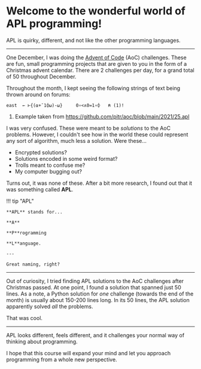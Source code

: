 # Welcome to the wonderful world of APL programming!

APL is quirky, different, and not like the other programming languages.

---

One December, I was doing the [Advent of Code](https://adventofcode.com/) (AoC) challenges.
These are fun, small programming projects that are given to you in the form of a Christmas advent calendar.
There are 2 challenges per day, for a grand total of 50 throughout December.

Throughout the month, I kept seeing the following strings of text being thrown around on forums:

```apl
east  ← ⊢{(⍺+¯1⌽⍵)-⍵}     0∘<∧0=1∘⌽   ⍝ (1)!
```

1. Example taken from <https://github.com/pitr/aoc/blob/main/2021/25.apl>

I was very confused.
These were meant to be _solutions_ to the AoC problems.
However, I couldn't see how in the world these could represent any sort of algorithm, much less a solution.
Were these...

- Encrypted solutions?
- Solutions encoded in some weird format?
- Trolls meant to confuse me?
- My computer bugging out?

Turns out, it was none of these.
After a bit more research, I found out that it was something called **APL**.

!!! tip "APL"

    **APL** stands for...
    
    **A**
    
    **P**rogramming
    
    **L**anguage.

    ---

    Great naming, right?


---

Out of curiosity, I tried finding APL solutions to the AoC challenges after Christmas passed.
At one point, I found a solution that spanned just 50 lines.
As a note, a Python solution for _one_ challenge (towards the end of the month) is usually about 150-200 lines long.
In its 50 lines, the APL solution apparently solved _all_ the problems.

That was cool.

---

APL looks different, feels different, and it challenges your normal way of thinking about programming.

I hope that this course will expand your mind and let you approach programming from a whole new perspective.

